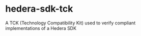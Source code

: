 # hedera-sdk-tck
A TCK (Technology Compatibility Kit) used to verify compliant implementations of
a Hedera SDK
